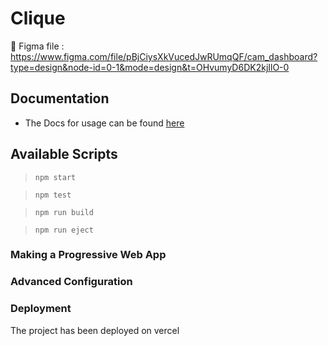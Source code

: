 # Clique 

🔗 Figma file : https://www.figma.com/file/pBjCiysXkVucedJwRUmqQF/cam_dashboard?type=design&node-id=0-1&mode=design&t=OHvumyD6DK2kjIlO-0

## Documentation 

- The Docs for usage can be found [here](https://pythonicboat.notion.site/Clique-App-Prototype-68cb5777b9d64b69b4b7f2ada049f973?pvs=4)

## Available Scripts

>  `npm start`

>  `npm test`

>  `npm run build`

>  `npm run eject`

### Making a Progressive Web App

### Advanced Configuration

### Deployment

The project has been deployed on vercel 
